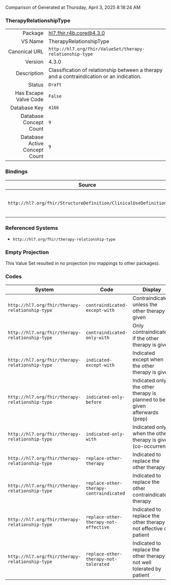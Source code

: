 Comparison of 
Generated at Thursday, April 3, 2025 8:18:24 AM

### TherapyRelationshipType

|      |     |
| ---: | --- |
| Package | hl7.fhir.r4b.core@4.3.0 |
| VS Name | TherapyRelationshipType |
| Canonical URL | `http://hl7.org/fhir/ValueSet/therapy-relationship-type` |
| Version | 4.3.0 |
| Description | Classification of relationship between a therapy and a contraindication or an indication. |
| Status | `Draft` |
| Has Escape Valve Code | `False` |
| Database Key | `4166` |
| Database Concept Count | `9` |
| Database Active Concept Count | `9` |
### Bindings

| Source | Element | Binding | Strength | Element Short |
| ------ | ------- | ------- | -------- | ------------- |
| `http://hl7.org/fhir/StructureDefinition/ClinicalUseDefinition` | `ClinicalUseDefinition.contraindication.otherTherapy.relationshipType` | `http://hl7.org/fhir/ValueSet/therapy-relationship-type` | `Preferred` | The type of relationship between the product indication/contraindication and another therapy |

### Referenced Systems

* `http://hl7.org/fhir/therapy-relationship-type`
### Empty Projection

This Value Set resulted in no projection (no mappings to other packages).

### Codes

| System | Code | Display |
| ------ | ---- | ------- |
| `http://hl7.org/fhir/therapy-relationship-type` | `contraindicated-except-with` | Contraindicated unless the other therapy is given |
| `http://hl7.org/fhir/therapy-relationship-type` | `contraindicated-only-with` | Only contraindicated if the other therapy is given |
| `http://hl7.org/fhir/therapy-relationship-type` | `indicated-except-with` | Indicated except when the other therapy is given |
| `http://hl7.org/fhir/therapy-relationship-type` | `indicated-only-before` | Indicated only if the other therapy is planned to be given afterwards (prep) |
| `http://hl7.org/fhir/therapy-relationship-type` | `indicated-only-with` | Indicated only when the other therapy is given (co-occurrent) |
| `http://hl7.org/fhir/therapy-relationship-type` | `replace-other-therapy` | Indicated to replace the other therapy |
| `http://hl7.org/fhir/therapy-relationship-type` | `replace-other-therapy-contraindicated` | Indicated to replace the other contraindicated therapy |
| `http://hl7.org/fhir/therapy-relationship-type` | `replace-other-therapy-not-effective` | Indicated to replace the other therapy not effective on patient |
| `http://hl7.org/fhir/therapy-relationship-type` | `replace-other-therapy-not-tolerated` | Indicated to replace the other therapy not well tolerated by patient |
